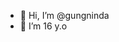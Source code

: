 - 👋 Hi, I’m @gungninda
- 👀 I’m 16 y.o

<!---
gungninda/gungninda is a ✨ special ✨ repository because its `README.md` (this file) appears on your GitHub profile.
You can click the Preview link to take a look at your changes.



